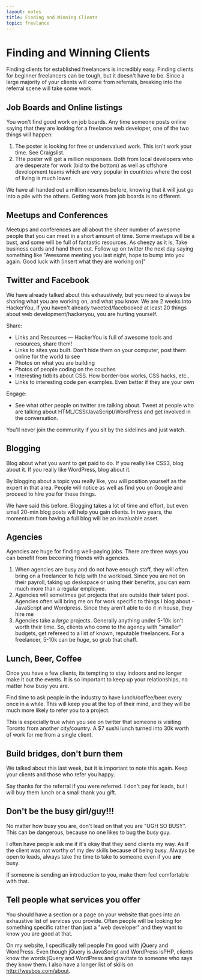 ```yaml
---
layout: notes
title: Finding and Winning Clients
topic: freelance
---
```


# Finding and Winning Clients

Finding clients for established freelancers is incredibly easy. Finding clients for beginner freelancers can be tough, but it doesn't have to be. Since a large majority of your clients will come from referrals, breaking into the referral scene will take some work.

## Job Boards and Online listings
You won't find good work on job boards. Any time someone posts online saying that they are looking for a freelance web developer, one of the two things will happen:

1. The poster is looking for free or undervalued work. This isn't work your time. See Craigslist. 
2. THe poster will get a million responses. Both from local developers who are desperate for work (bid to the bottom) as well as offshore development teams which are very popular in countries where the cost of living is much lower. 

We have all handed out a million resumes before, knowing that it will just go into a pile with the others. Getting work from job boards is no different. 

## Meetups and Conferences 
Meetups and conferences are all about the sheer number of awesome people that you can meet in a short amount of time. Some meetups will be a bust, and some will be full of fantastic resources. As cheezy as it is, Take business cards and hand them out. Follow up on twitter the next day saying something like "Awesome meeting you last night, hope to bump into you again. Good luck with  [insert what they are working on]"

## Twitter and Facebook
We have already talked about this exhaustively, but you need to always be sharing what you are working on, and what you know. We are 2 weeks into HackerYou, if you haven't already tweeted/facebooked at least 20 things about web development/hackeryou, you are hurting yourself.

Share:

* Links and Resources — HackerYou is full of awesome tools and resources, share them! 
* Links to sites you built. Don't hide them on your computer, post them online for the world to see
* Photos on what you are building
* Photos of people coding on the couches
* Interesting tidbits about CSS. How border-box works, CSS hacks, etc..
* Links to interesting code pen examples. Even better if they are your own

Engage:
* See what other people on twitter are talking about. Tweet at people who are talking about HTML/CSS/JavaScript/WordPress and get involved in the conversation. 


You'll never join the community if you sit by the sidelines and just watch.

## Blogging
Blog about what you want to get paid to do. If you really like CSS3, blog about it. If you really like WordPress, blog about it. 

By blogging about a topic you really like, you will position yourself as the expert in that area. People will notice as well as find you on Google and proceed to hire you for these things. 

We have said this before. Blogging takes a lot of time and effort, but even small 20-min blog posts will help you gain clients. In two years, the momentum from having a full blog will be an invaluable asset. 

## Agencies
Agencies are huge for finding well-paying jobs. There are three ways you can benefit from becoming friends with agencies.

1. When agencies are busy and do not have enough staff, they will often bring on a freelancer to help with the workload. Since you are not on their payroll, taking up deskspace or using their benefits, you can earn much more than a regular employee.
2. Agencies will sometimes get projects that are outside their talent pool. Agencies often will bring me on for work specific to things I blog about - JavaScript and Wordpress. Since they aren't able to do it in house, they hire me
3. Agencies take a _large_ projects. Generally anything under 5-10k isn't worth their time. So, clients who come to the agency with "smaller" budgets, get refereed to a list of known, reputable freelancers. For a freelancer, 5-10k can be _huge_, so grab that chaff. 

## Lunch, Beer, Coffee
Once you have a few clients, its tempting to stay indoors and no longer make it out the events. It is so important to keep up your relationships, no matter how busy you are. 

Find time to ask people in the industry to have lunch/coffee/beer every once in a while. This will keep you at the top of their mind, and they will be much more likely to refer you to a project. 

This is especially true when you see on twitter that someone is visiting Toronto from another city/country. A $7 sushi lunch turned into 30k worth of work for me from a single client.

## Build bridges, don't burn them
We talked about this last week, but it is important to note this again. Keep your clients and those who refer you happy. 

Say thanks for the referral if you were referred. I don't pay for leads, but I will buy them lunch or a small thank you gift. 

## Don't be the busy girl/guy!!!
No matter how busy you are, don't lead on that you are "UGH SO BUSY". This can be dangerous, because no one likes to bug the busy guy. 

I often have people ask me if it's okay that they send clients my way. As if the client was not worthy of my dev skills because of being busy. Always be open to leads, always take the time to take to someone even if you **are** busy. 

If someone is sending an introduction to you, make them feel comfortable with that. 

## Tell people what services you offer
You should have a section or a page on your website that goes into an exhaustive list of services you provide. Often people will be looking for something specific rather than just a "web developer" and they want to know you are good at that.

On my website, I specifically tell people I'm good with jQuery and WordPress. Even though jQuery is JavaScript and WordPress isPHP, clients know the words jQuery and WordPress and gravitate to someone who says they know them. I also have a longer list of skills on <http://wesbos.com/about>.


